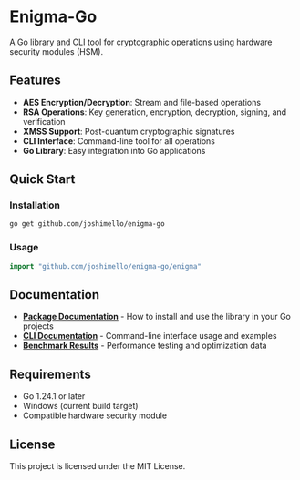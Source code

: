 # Enigma-Go

A Go library and CLI tool for cryptographic operations using hardware security modules (HSM).

## Features

- **AES Encryption/Decryption**: Stream and file-based operations
- **RSA Operations**: Key generation, encryption, decryption, signing, and verification
- **XMSS Support**: Post-quantum cryptographic signatures
- **CLI Interface**: Command-line tool for all operations
- **Go Library**: Easy integration into Go applications

## Quick Start

### Installation

```bash
go get github.com/joshimello/enigma-go
```

### Usage

```go
import "github.com/joshimello/enigma-go/enigma"
```

## Documentation

- **[Package Documentation](docs/package.md)** - How to install and use the library in your Go projects
- **[CLI Documentation](docs/cli.md)** - Command-line interface usage and examples
- **[Benchmark Results](docs/benchmark.md)** - Performance testing and optimization data

## Requirements

- Go 1.24.1 or later
- Windows (current build target)
- Compatible hardware security module

## License

This project is licensed under the MIT License.
